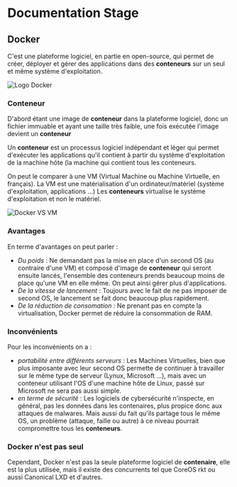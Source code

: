 # Documentation Stage

## Docker

C'est une plateforme logiciel, en partie en open-source, qui permet de créer, déployer et gérer des applications dans des **conteneurs** sur un seul et même système d'exploitation.

![Logo Docker](https://crunchytechbytz.files.wordpress.com/2018/01/docker2.png?w=1024)

### Conteneur

D'abord étant une image de **conteneur** dans la plateforme logiciel, donc un fichier immuable et ayant une taille très faible, une fois exécutée l'image devient un **conteneur**

Un **conteneur** est un processus logiciel indépendant et léger qui permet d'exécuter les applications qu'il contient à partir du système d'exploitation de la machine hôte (la machine qui contient tous les conteneurs.

On peut le comparer à une VM (Virtual Machine ou Machine Virtuelle, en français). 
La VM est une matérialisation d'un ordinateur/matériel (système d'exploitation, applications ...)
Les **conteneurs** virtualise le système d'exploitation et non le matériel.

![Docker VS VM](https://www.docker.com/sites/default/files/d8/2018-11/docker-containerized-and-vm-transparent-bg.png)

### Avantages
En terme d'avantages on peut parler :
* *Du poids* : Ne demandant pas la mise en place d'un second OS (au contraire d'une VM) et composé d'image de **conteneur** qui seront ensuite lancés, l'ensemble des conteneurs prends beaucoup moins de place qu'une VM en elle même. On peut ainsi gérer plus d'applications.
* *De la vitesse de lancement* : Toujours avec le fait de ne pas imposer de second OS, le lancement se fait donc beaucoup plus rapidement.
*  *De la réduction de consomation* : Ne prenant pas en compte la virtualisation, Docker permet de réduire la consommation de RAM.


### Inconvénients
Pour les inconvénients on a :
* *portabilité entre différents serveurs* : Les Machines Virtuelles, bien que plus imposante avec leur second OS permette de continuer à travailler sur le même type de serveur (Lynux, Microsoft ...), mais avec un conteneur utilisant l'OS d'une machine hôte de Linux, passé sur Microsoft ne sera pas aussi simple.
*  *en terme de sécurité* : Les logiciels de cybersécurité n'inspecte, en général, pas les données dans les contenaires, plus propice donc aux attaques de malwares. Mais aussi du fait qu'ils partage tous le même OS, un problème (attaque, faille ou autre) à ce niveau pourrait compromettre tous les **conteneurs**.

### Docker n'est pas seul

Cependant, Docker n'est pas la seule plateforme logiciel de **contenaire**, elle est la plus utilisée, mais il existe des concurrents tel que CoreOS rkt ou aussi Canonical LXD et d'autres.
